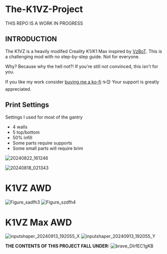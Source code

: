 # The-K1VZ-Project
THIS REPO IS A WORK IN PROGRESS

## INTRODUCTION
The K1VZ is a heavily modifed Creality K1/K1 Max inspired by [VzBoT](https://github.com/VzBoT3D).
This is a challenging mod with no step-by-step guide. Not for everyone.

Why? Because why the hell not?! If you're still not convinced, this isn't for you.

If you like my work consider [buying me a ko-fi](https://ko-fi.com/derrickdarrell) ☕😊 Your support is greatly appreciated.


## Print Settings
Settings I used for most of the gantry
- 4 walls
- 5 top/bottom
- 50% infill
- Some parts require supports
- Some small parts will require brim

![20240822_161246](https://github.com/user-attachments/assets/0b77a877-bf09-4d68-9f07-7f6a1c3a84c6)

![20240818_021343](https://github.com/user-attachments/assets/09ec1371-811f-4193-84d1-faf60df8335b)



# K1VZ AWD
![Figure_sadfh3](https://github.com/user-attachments/assets/e168ebe1-d99e-41e4-97cd-0f41ced3cc51)
![Figure_szdfh4](https://github.com/user-attachments/assets/13b74234-dc4e-4a9c-9b2f-4912acd05629)


# K1VZ Max AWD
![inputshaper_20240913_192055_X](https://github.com/user-attachments/assets/b4ae6fa0-cbba-449d-9286-412bd7fe2b34)
![inputshaper_20240913_192055_Y](https://github.com/user-attachments/assets/162e90ab-5d48-42eb-8aa5-c0a20416a700)





















**THE CONTENTS OF THIS PROJECT FALL UNDER:**
![brave_DIrfEC1gKB](https://github.com/user-attachments/assets/38e6e00a-9b24-49f6-92e0-96283c350913)
